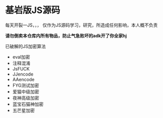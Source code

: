# 基岩版JS源码


每天开裂一JS，，，
仅作为JS源码学习，研究，所造成任何影响，本人概不负责

<b>请勿倒卖本仓库内所有物品，防止气急败坏的adk开了你全家hj</b>

已破解的JS加密算法
- eval加密
- 注释混淆
- JsFUCK
- JJencode
- AAencode
- FYG测试加密
- 爱猫中级加密
- 夜神高级加密
- 蓝宝石猫神加密
- 五芒星加密
